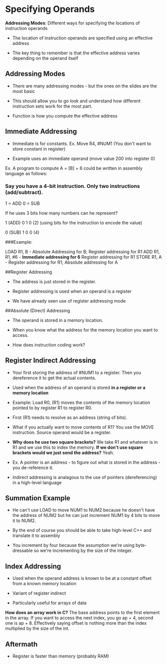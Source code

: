 # Specifying Operands

**Addressing Modes**: Different ways for specifying the locations of instruction operands

- The location of instruction operands are specified using an effective address

- The key thing to remember is that the effective address varies depending on the operand itself

## Addressing Modes

- There are many addressing modes - but the ones on the slides are the most basic

- This should allow you to go look and understand how different instruction sets work for the most part.

- Function is how you compute the effective address

## Immediate Addressing

- Immediate is for constants. Ex. Move R4, #NUM1 (You don't want to store constant in register)

- Example uses an immediate operand (move value 200 into register 0)

Ex. A program to compute A = [B] + 6 could be written in assembly language as follows:

### Say you have a 4-bit instruction. Only two instructions (add/subtract).

1 = ADD 0 = SUB

If he uses 3 bits how many numbers can he represent? 

1 (ADD) 0 1 0 (2) (using bits for the instruction to encode the value)

0 (SUB) 1 0 0 (4)

###Example:

LOAD R1, B - Absolute Addressing for B; Register addressing for R1
ADD R1, R1, #6 - **Immediate addressing for 6** Register addressing for R1
STORE R1, A - Register addressing for R1; Absolute addressing for A

##Register Addressing

- The address is just stored in the register. 

- Register addressing is used when an operand is a register

- We have already seen use of register addressing mode

##Absolute (Direct) Addressing

- The operand is stored in a memory location.

- When you know what the address for the memory location you want to access.

- How does instruction coding work? 

## Register Indirect Addressing

- Your first storing the address of #NUM1 to a register. Then you dereference it to get the actual contents.

- Used when the address of an operand is stored **in a register or a memory location**

- Example: Load R0, (R1) moves the contents of the memory location pointed to by register R1 to register R0. 

- First (R1) needs to resolve as an address (string of bits).

- What if you actually want to move contents of R1? You use the MOVE instruction. Source operand would be a register. 

- **Why does he use two square brackets?** We take R1 and whatever is in R1 and we use this to index the memory. **If we don't use square brackets would we just send the address?** Yeah.

- Ex. A pointer is an address - to figure out what is stored in the address - you de-reference it.

- Indirect addressing is analagous to the use of pointers (dereferencing) in a high-level language

## Summation Example

- He can't use LOAD to move NUM1 to NUM2 because he doesn't have the address of NUM2 but he can just increment NUM1 by 4 bits to move it to NUM2.

- By the end of course you should be able to take high-level C++ and translate it to assembly

- You increment by four because the assumption we're using byte-dressable so we're incrementing by the size of the integer.

## Index Addressing

- Used when the operand address is known to be at a constant offset from a known memory location

- Variant of register indirect

- Particularly useful for arrays of data

**How does an array work in C?** The base address points to the first element in the array. If you want to access the next index, you go ap + 4, second one is ap + 8. Effectively saying offset is nothing more than the index multiplied by the size of the int. 

## Aftermath

- Register is faster than memory (probably RAM)
